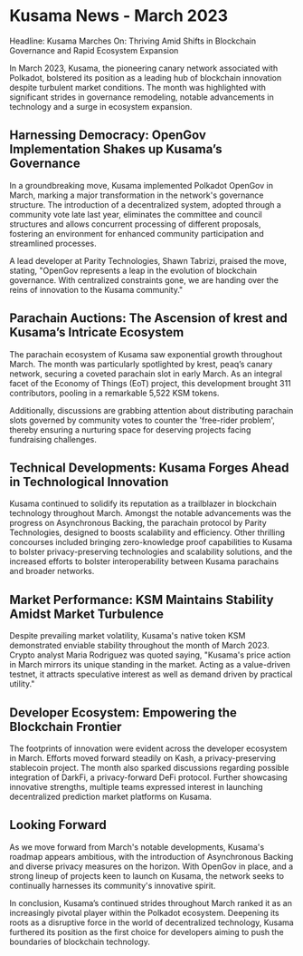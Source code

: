 # Kusama News - March 2023

Headline: Kusama Marches On: Thriving Amid Shifts in Blockchain Governance and
Rapid Ecosystem Expansion

In March 2023, Kusama, the pioneering canary network associated with Polkadot,
bolstered its position as a leading hub of blockchain innovation despite
turbulent market conditions. The month was highlighted with significant strides
in governance remodeling, notable advancements in technology and a surge in
ecosystem expansion.

## Harnessing Democracy: OpenGov Implementation Shakes up Kusama’s Governance

In a groundbreaking move, Kusama implemented Polkadot OpenGov in March, marking
a major transformation in the network's governance structure. The introduction
of a decentralized system, adopted through a community vote late last year,
eliminates the committee and council structures and allows concurrent processing
of different proposals, fostering an environment for enhanced community
participation and streamlined processes.

A lead developer at Parity Technologies, Shawn Tabrizi, praised the move,
stating, "OpenGov represents a leap in the evolution of blockchain governance.
With centralized constraints gone, we are handing over the reins of innovation
to the Kusama community."

## Parachain Auctions: The Ascension of krest and Kusama’s Intricate Ecosystem

The parachain ecosystem of Kusama saw exponential growth throughout March. The
month was particularly spotlighted by krest, peaq’s canary network, securing a
coveted parachain slot in early March. As an integral facet of the Economy of
Things (EoT) project, this development brought 311 contributors, pooling in a
remarkable 5,522 KSM tokens.

Additionally, discussions are grabbing attention about distributing parachain
slots governed by community votes to counter the 'free-rider problem', thereby
ensuring a nurturing space for deserving projects facing fundraising challenges.

## Technical Developments: Kusama Forges Ahead in Technological Innovation

Kusama continued to solidify its reputation as a trailblazer in blockchain
technology throughout March. Amongst the notable advancements was the progress
on Asynchronous Backing, the parachain protocol by Parity Technologies, designed
to boosts scalability and efficiency. Other thrilling concourses included
bringing zero-knowledge proof capabilities to Kusama to bolster
privacy-preserving technologies and scalability solutions, and the increased
efforts to bolster interoperability between Kusama parachains and broader
networks.

## Market Performance: KSM Maintains Stability Amidst Market Turbulence

Despite prevailing market volatility, Kusama's native token KSM demonstrated
enviable stability throughout the month of March 2023. Crypto analyst Maria
Rodriguez was quoted saying, "Kusama's price action in March mirrors its unique
standing in the market. Acting as a value-driven testnet, it attracts
speculative interest as well as demand driven by practical utility."

## Developer Ecosystem: Empowering the Blockchain Frontier

The footprints of innovation were evident across the developer ecosystem in
March. Efforts moved forward steadily on Kash, a privacy-preserving stablecoin
project. The month also sparked discussions regarding possible integration of
DarkFi, a privacy-forward DeFi protocol. Further showcasing innovative
strengths, multiple teams expressed interest in launching decentralized
prediction market platforms on Kusama.

## Looking Forward

As we move forward from March's notable developments, Kusama's roadmap appears
ambitious, with the introduction of Asynchronous Backing and diverse privacy
measures on the horizon. With OpenGov in place, and a strong lineup of projects
keen to launch on Kusama, the network seeks to continually harnesses its
community's innovative spirit.

In conclusion, Kusama’s continued strides throughout March ranked it as an
increasingly pivotal player within the Polkadot ecosystem. Deepening its roots
as a disruptive force in the world of decentralized technology, Kusama furthered
its position as the first choice for developers aiming to push the boundaries of
blockchain technology.
